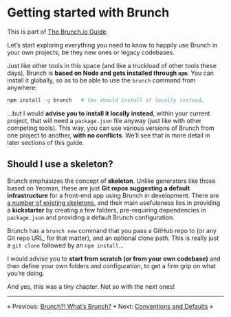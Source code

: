 # Getting started with Brunch

This is part of [The Brunch.io Guide](README.md).

Let’s start exploring everything you need to know to happily use Brunch in your own projects, be they new ones or legacy codebases.

Just like other tools in this space (and like a truckload of other tools these days), Brunch is **based on Node and gets installed through `npm`**.  You can install it globally, so as to be able to use the `brunch` command from anywhere:

```sh
npm install -g brunch   # You should install it locally instead…
```

…but I would **advise you to install it locally instead**, within your current project, that will need a `package.json` file anyway (just like with other competing tools).  This way, you can use various versions of Brunch from one project to another, **with no conflicts**.  We’ll see that in more detail in later sections of this guide.

## Should I use a skeleton?

Brunch emphasizes the concept of **skeleton**.  Unlike generators like those based on Yeoman, these are just **Git repos suggesting a default infrastructure** for a front-end app using Brunch in development.  There are [a number of existing skeletons](http://brunch.io/skeletons.html), and their main usefuleness lies in providing a **kickstarter** by creating a few folders, pre-requiring dependencies in `package.json` and providing a default Brunch configuration.

Brunch has a `brunch new` command that you pass a GitHub repo to (or any Git repo URL, for that matter), and an optional clone path.  This is really just a `git clone` followed by an `npm install`…

I would advise you to **start from scratch (or from your own codebase)** and then define your own folders and configuration, to get a firm grip on what you’re doing.

And yes, this was a tiny chapter.  Not so with the next ones!

----

« Previous: [Brunch?!  What’s Brunch?](chapter01-whats-brunch.md) • Next: [Conventions and Defaults](chapter03-conventions-and-defaults.md) »
